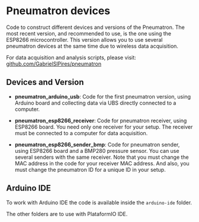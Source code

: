 # Pneumatron devices
Code to construct different devices and versions of the Pneumatron. 
The most recent version, and recommended to use, is the one using the ESP8266 microcontroller.
This version allows you to use several pneumatron devices at the same time due to wireless data acquisition.

For data acquisition and analysis scripts, please visit: [github.com/GabrielSlPires/pneumatron](https://github.com/GabrielSlPires/pneumatron)

## Devices and Version

- **pneumatron_arduino_usb**: Code for the first pneumatron version, using Arduino board and collecting data via UBS directly connected to a computer.
  
- **pneumatron_esp8266_receiver**: Code for pneumatron receiver, using ESP8266 board. You need only one receiver for your setup. The receiver must be connected to a computer for data acquisition.
  
- **pneumatron_esp8266_sender_bmp**: Code for pneumatron sender, using ESP8266 board and a BMP280 pressure sensor. You can use several senders with the same receiver. Note that you must change the MAC address in the code for your receiver MAC address. And also, you must change the pneumatron ID for a unique ID in your setup.

## Arduino IDE
To work with Arduino IDE the code is available inside the `arduino-ide` folder.

The other folders are to use with PlataformIO IDE.
